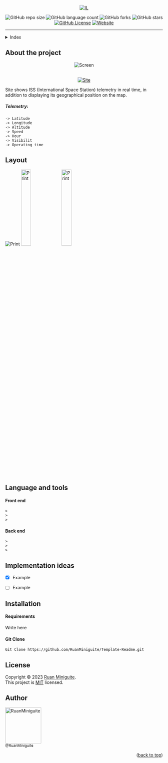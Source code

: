 <!--  
  Ruan Pezzin Miniguite
  V. 3.0
-->


<!-- ============== HEADER ============== -->
<div align="center" id="header">
    
  [![IL](https://user-images.githubusercontent.com/82480542/215230351-a4101899-81c8-4bdc-ad7b-30d594ee89e5.png)][Site-link]

  ![GitHub repo size][GitHub repo size-shields]
  ![GitHub language count][GitHub language count-shields]
  ![GitHub forks][GitHub forks-shields]
  ![GitHub stars][GitHub stars-shields]
  [![GitHub License][GitHub License-shields]][GitHub License-link]
  [![Website][Website-shields]][Website-link]
  
</div>

---

<!-- ===== INDEX ===== -->
<details>
  <summary>Index</summary>
  <ol>
    <li><a href="#about-the-project">About The Project</a></li>
    <li><a href="#layout">Layout</a></li>
    <li><a href="#language-and-tools">Language and tools</a></li>
    <li><a href="#implementation-ideas">Implementation ideas</a></li>
    <li><a href="#installation">Installation</a></li>
    <li><a href="#license">License</a></li>
    <li><a href="#author">Author</a></li>
  </ol>
</details>



<!-- ============== ABOUT ============== -->
## About the project

<div align="center">
  
  <img src="/assets/ISS_Tela_PC.gif" alt="Screen"><br><br>

  [![Site][Site-shields]][Site-link]
</div>

<p>Site shows ISS (International Space Station) telemetry in real time, in addition to displaying its geographical position on the map.</p>

##### Telemetry:

```
-> Latitude
-> Longitude
-> Altitude
-> Speed
-> Hour
-> Visibilit
-> Operating time 
```



<!-- ============== LAYOUT ============== -->
## Layout

<div>
  <img src="https://user-images.githubusercontent.com/82480542/215234401-cfa071d9-fe1a-41b9-a954-ce78810d6078.png" alt="Print">
  <img src="https://user-images.githubusercontent.com/82480542/215230831-e6b2a93b-c9e8-48c5-be63-2c509b926ef5.png" alt="Print" width="25%">
  <img src="https://user-images.githubusercontent.com/82480542/215230917-c8ebc7c6-ebc6-420f-ab3a-9d905117fbda.png" alt="Print" width="25%">
</div>



<!-- ============== LANGUAGE ============== -->
## Language and tools

#### Front end
```
>
>
>
```

#### Back end
```
>
>
>
```



<!-- ============== IDEAS ============== -->
## Implementation ideas

- [x] Example
- [ ] Example



<!-- ============== INSTALLATION ============== -->
## Installation

<h4>Requirements</h4>

<p>Write here</p>


#### Git Clone
```
Git Clone https://github.com/RuanMiniguite/Template-Readme.git
```



<!-- ============== LICENSE ============== -->
## License

Copyright © 2023 [Ruan Miniguite](https://github.com/RuanMiniguite).<br />
This project is [MIT][GitHub License-link] licensed.



<!-- ============== AUTHOR ============== -->
## Author

[<img alt="RuanMiniguite" src="https://github.com/RuanMiniguite.png?size=330" width="115"><br><sub>@RuanMiniguite</sub>](https://github.com/RuanMiniguite)

<p align="right">(<a href="#header">back to top</a>)</p>




<!-- ============== LINKs ============== -->
<!-- Alterar link -->
[Site-link]: https://github.com/RuanMiniguite/Template-Readme
[GitHub License-link]: https://github.com/RuanMiniguite/Template-Readme/blob/fe381e528da59c829814c405ef7287b10a1a15ab/LICENSE

<!-- Alterar caminho para repositorio [Template-Readme] -->
[GitHub repo size-shields]: https://img.shields.io/github/repo-size/RuanMiniguite/Template-Readme?style=for-the-badge&color=292929
[GitHub language count-shields]: https://img.shields.io/github/languages/count/RuanMiniguite/Template-Readme?style=for-the-badge&color=292929
[GitHub forks-shields]: https://img.shields.io/github/forks/RuanMiniguite/Template-Readme?style=for-the-badge&color=292929
[GitHub stars-shields]: https://img.shields.io/github/stars/RuanMiniguite/Template-Readme?style=for-the-badge&color=292929

<!-- Permalink Shields-->
[GitHub License-shields]: https://img.shields.io/cocoapods/l/m?down_color=292929&up_color=292929&color=292929&style=for-the-badge
[Site-shields]: https://img.shields.io/badge/Site-Live-292929?style=for-the-badge&logo=web&logoColor=white
[Website-link]: https://github.com/RuanMiniguite/Commit-Message
[Website-shields]: https://img.shields.io/website?down_color=292929&down_message=404&style=for-the-badge&logo=github&up_color=292929&up_message=Commit&url=https%3A%2F%2Fgithub.com%2FRuanMiniguite%2FCommit-Message
